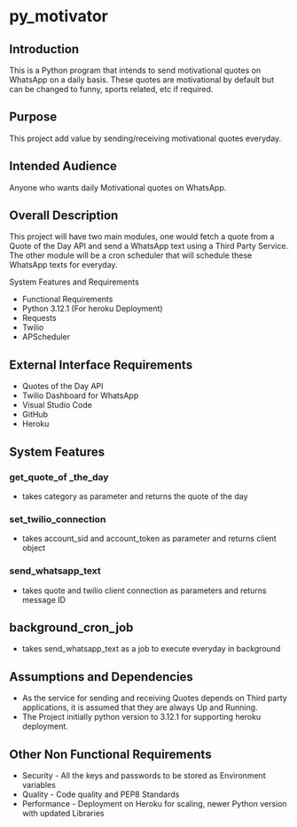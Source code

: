 # py_motivator

## Introduction
This is a Python program that intends to send motivational quotes on WhatsApp on a daily basis. These quotes are motivational by default but can be changed to funny, sports related, etc if required.

## Purpose
This project add value by sending/receiving motivational quotes everyday.

## Intended Audience
Anyone who wants daily Motivational quotes on WhatsApp.

## Overall Description
This project will have two main modules, one would fetch a quote from a Quote of the Day API
and send a WhatsApp text using a Third Party Service. The other module will be a cron scheduler that will schedule these WhatsApp texts for everyday.

System Features and Requirements
 - Functional Requirements
 - Python 3.12.1 (For heroku Deployment)
 - Requests
 - Twilio
 - APScheduler

## External Interface Requirements
 - Quotes of the Day API
 - Twilio Dashboard for WhatsApp
 - Visual Studio Code
 - GitHub
 - Heroku

## System Features

### get_quote_of _the_day
- takes category as parameter and returns the quote of the day
### set_twilio_connection
- takes account_sid and account_token as parameter and returns client object
### send_whatsapp_text
- takes quote and twilio client connection as parameters and returns message ID      

## background_cron_job
- takes send_whatsapp_text as a job to execute everyday in background
  
## Assumptions and Dependencies
- As the service for sending and receiving Quotes depends on Third party applications, it is assumed that they are always Up and Running.
- The Project initially python version to 3.12.1 for supporting heroku deployment.

## Other Non Functional Requirements
- Security - All the keys and passwords to be stored as Environment variables
- Quality - Code quality and PEP8 Standards
- Performance - Deployment on Heroku for scaling, newer Python version with updated Libraries

